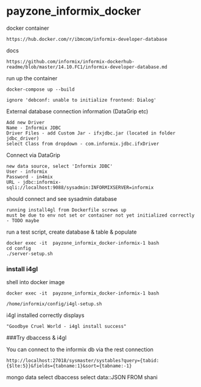 # payzone_informix_docker

docker container
```
https://hub.docker.com/r/ibmcom/informix-developer-database
```

docs
```
https://github.com/informix/informix-dockerhub-readme/blob/master/14.10.FC1/informix-developer-database.md
```

run up the container
```
docker-compose up --build
```
```
ignore 'debconf: unable to initialize frontend: Dialog'
```

External database connection information (DataGrip etc) 
```
Add new Driver
Name - Informix JDBC
Driver Files - add Custom Jar - ifxjdbc.jar (located in folder jdbc_driver)
select Class from dropdown - com.informix.jdbc.ifxDriver
```

Connect via DataGrip
```
new data source, select 'Informix JDBC'
User - informix
Password - in4mix
URL - jdbc:informix-sqli://localhost:9088/sysadmin:INFORMIXSERVER=informix
```

should connect and see sysadmin database

```
running install4gl from Dockerfile screws up
must be due to env not set or container not yet initialized correctly 
- TODO maybe
```

run a test script, create database & table & populate
```
docker exec -it  payzone_informix_docker-informix-1 bash
cd config
./server-setup.sh
```

### install i4gl

shell into docker image
```
docker exec -it  payzone_informix_docker-informix-1 bash

/home/informix/config/i4gl-setup.sh
```

i4gl installed correctly displays

```
"Goodbye Cruel World - i4gl install success"
```

###Try dbaccess & i4gl

You can connect to the informix db via the rest connection
```
http://localhost:27018/sysmaster/systables?query={tabid:{$lte:5}}&fields={tabname:1}&sort={tabname:-1}
```

mongo data select dbaccess
select data::JSON FROM shani
